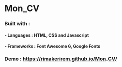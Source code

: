 # Mon_CV


### Built with :
####	- Languages : HTML, CSS and Javascript
####	- Frameworks : Font Awesome 6, Google Fonts


### Demo : https://rimakerirem.github.io/Mon_CV/
